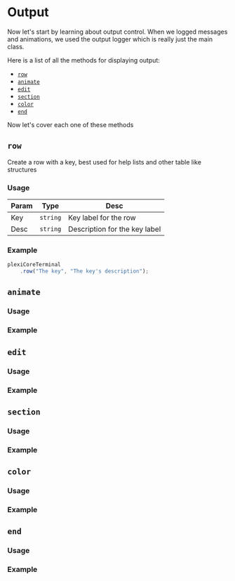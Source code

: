 # Output
Now let's start by learning about output control. When we logged messages and animations, we used the output logger which is really just the main class.

Here is a list of all the methods for displaying output:
 - [`row`](#row)
 - [`animate`](#animate)
 - [`edit`](#edit)
 - [`section`](#section)
 - [`color`](#color)
 - [`end`](#end)

Now let's cover each one of these methods

## `row`
Create a row with a key, best used for help lists and other table like structures

### Usage
Param | Type | Desc
----- | ---- | ----
Key | `string` | Key label for the row
Desc | `string` | Description for the key label

### Example
```js
plexiCoreTerminal
	.row("The key", "The key's description");
```

## `animate`
### Usage
### Example

## `edit`
### Usage
### Example

## `section`
### Usage
### Example

## `color`
### Usage
### Example

## `end`
### Usage
### Example